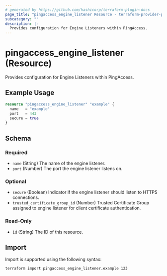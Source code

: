 ```yaml
---
# generated by https://github.com/hashicorp/terraform-plugin-docs
page_title: "pingaccess_engine_listener Resource - terraform-provider-pingaccess"
subcategory: ""
description: |-
  Provides configuration for Engine Listeners within PingAccess.
---
```


# pingaccess_engine_listener (Resource)

Provides configuration for Engine Listeners within PingAccess.

## Example Usage

```terraform
resource "pingaccess_engine_listener" "example" {
  name   = "example"
  port   = 443
  secure = true
}
```

<!-- schema generated by tfplugindocs -->
## Schema

### Required

- `name` (String) The name of the engine listener.
- `port` (Number) The port the engine listener listens on.

### Optional

- `secure` (Boolean) Indicator if the engine listener should listen to HTTPS connections.
- `trusted_certificate_group_id` (Number) Trusted Certificate Group assigned to engine listener for client certificate authentication.

### Read-Only

- `id` (String) The ID of this resource.

## Import

Import is supported using the following syntax:

```shell
terraform import pingaccess_engine_listener.example 123
```
